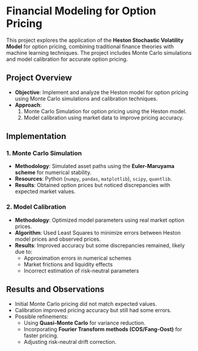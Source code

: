 # Financial Modeling for Option Pricing  

This project explores the application of the **Heston Stochastic Volatility Model** for option pricing, combining traditional finance theories with machine learning techniques. The project includes Monte Carlo simulations and model calibration for accurate option pricing.  

## Project Overview  

- **Objective**: Implement and analyze the Heston model for option pricing using Monte Carlo simulations and calibration techniques.  
- **Approach**:  
  1. Monte Carlo Simulation for option pricing using the Heston model.  
  2. Model calibration using market data to improve pricing accuracy.  

## Implementation  

### 1. Monte Carlo Simulation  
- **Methodology**: Simulated asset paths using the **Euler-Maruyama scheme** for numerical stability.  
- **Resources**: Python (`numpy`, `pandas`, `matplotlib`), `scipy`, `quantlib`.  
- **Results**: Obtained option prices but noticed discrepancies with expected market values.  

### 2. Model Calibration  
- **Methodology**: Optimized model parameters using real market option prices.  
- **Algorithm**: Used Least Squares to minimize errors between Heston model prices and observed prices.  
- **Results**: Improved accuracy but some discrepancies remained, likely due to:  
  - Approximation errors in numerical schemes  
  - Market frictions and liquidity effects  
  - Incorrect estimation of risk-neutral parameters  


## Results and Observations  

- Initial Monte Carlo pricing did not match expected values.  
- Calibration improved pricing accuracy but still had some errors.  
- Possible refinements:  
  - Using **Quasi-Monte Carlo** for variance reduction.  
  - Incorporating **Fourier Transform methods (COS/Fang-Oost)** for faster pricing.  
  - Adjusting risk-neutral drift correction.  

